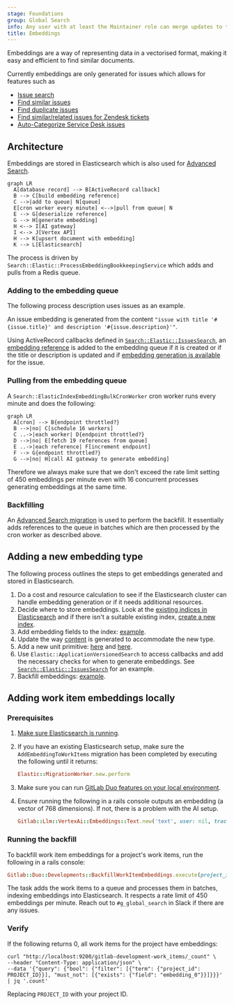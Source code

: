 ```yaml
---
stage: Foundations
group: Global Search
info: Any user with at least the Maintainer role can merge updates to this content. For details, see https://docs.gitlab.com/development/development_processes/#development-guidelines-review.
title: Embeddings
---
```


Embeddings are a way of representing data in a vectorised format, making it easy and efficient to find similar documents.

Currently embeddings are only generated for issues which allows for features such as

- [Issue search](https://gitlab.com/gitlab-org/gitlab/-/issues/440424)
- [Find similar issues](https://gitlab.com/gitlab-org/gitlab/-/issues/407385)
- [Find duplicate issues](https://gitlab.com/gitlab-org/gitlab/-/issues/407385)
- [Find similar/related issues for Zendesk tickets](https://gitlab.com/gitlab-org/gitlab/-/issues/411847)
- [Auto-Categorize Service Desk issues](https://gitlab.com/gitlab-org/gitlab/-/issues/409646)

## Architecture

Embeddings are stored in Elasticsearch which is also used for [Advanced Search](../advanced_search.md).

```mermaid
graph LR
  A[database record] --> B[ActiveRecord callback]
  B --> C[build embedding reference]
  C -->|add to queue| N[queue]
  E[cron worker every minute] <-->|pull from queue| N
  E --> G[deserialize reference]
  G --> H[generate embedding]
  H <--> I[AI gateway]
  I <--> J[Vertex API]
  H --> K[upsert document with embedding]
  K --> L[Elasticsearch]
```

The process is driven by `Search::Elastic::ProcessEmbeddingBookkeepingService` which adds and pulls from a Redis queue.

### Adding to the embedding queue

The following process description uses issues as an example.

An issue embedding is generated from the content `"issue with title '#{issue.title}' and description '#{issue.description}'"`.

Using ActiveRecord callbacks defined in [`Search::Elastic::IssuesSearch`](https://gitlab.com/gitlab-org/gitlab/-/blob/master/ee/app/models/concerns/search/elastic/issues_search.rb), an [embedding reference](https://gitlab.com/gitlab-org/gitlab/-/blob/master/ee/lib/search/elastic/references/embedding.rb) is added to the embedding queue if it is created or if the title or description is updated and if [embedding generation is available](https://gitlab.com/gitlab-org/gitlab/-/blob/master/ee/app/models/concerns/search/elastic/issues_search.rb#L38-47) for the issue.

### Pulling from the embedding queue

A `Search::ElasticIndexEmbeddingBulkCronWorker` cron worker runs every minute and does the following:

```mermaid
graph LR
  A[cron] --> B{endpoint throttled?}
  B -->|no| C[schedule 16 workers]
  C ..->|each worker| D{endpoint throttled?}
  D -->|no| E[fetch 19 references from queue]
  E ..->|each reference| F[increment endpoint]
  F --> G{endpoint throttled?}
  G -->|no| H[call AI gateway to generate embedding]
```

Therefore we always make sure that we don't exceed the rate limit setting of 450 embeddings per minute even with 16 concurrent processes generating embeddings at the same time.

### Backfilling

An [Advanced Search migration](../search/advanced_search_migration_styleguide.md) is used to perform the backfill. It essentially adds references to the queue in batches which are then processed by the cron worker as described above.

## Adding a new embedding type

The following process outlines the steps to get embeddings generated and stored in Elasticsearch.

1. Do a cost and resource calculation to see if the Elasticsearch cluster can handle embedding generation or if it needs additional resources.
1. Decide where to store embeddings. Look at the [existing indices in Elasticsearch](../../integration/advanced_search/elasticsearch.md#advanced-search-index-scopes) and if there isn't a suitable existing index, [create a new index](../advanced_search.md#add-a-new-document-type-to-elasticsearch).
1. Add embedding fields to the index: [example](https://gitlab.com/gitlab-org/gitlab/-/merge_requests/149209).
1. Update the way [content](https://gitlab.com/gitlab-org/gitlab/-/blob/616f92a2251fcadfec5ef3792ff3d2e4a879920a/ee/lib/search/elastic/references/embedding.rb#L43-59) is generated to accommodate the new type.
1. Add a new unit primitive: [here](https://gitlab.com/gitlab-org/modelops/applied-ml/code-suggestions/ai-assist/-/merge_requests/918) and [here](https://gitlab.com/gitlab-org/gitlab/-/merge_requests/155835).
1. Use `Elastic::ApplicationVersionedSearch` to access callbacks and add the necessary checks for when to generate embeddings. See [`Search::Elastic::IssuesSearch`](https://gitlab.com/gitlab-org/gitlab/-/blob/master/ee/app/models/concerns/search/elastic/issues_search.rb) for an example.
1. Backfill embeddings: [example](https://gitlab.com/gitlab-org/gitlab/-/merge_requests/154940).

## Adding work item embeddings locally

### Prerequisites

1. [Make sure Elasticsearch is running](../advanced_search.md#setting-up-your-development-environment).
1. If you have an existing Elasticsearch setup, make sure the `AddEmbeddingToWorkItems` migration has been completed by executing the following until it returns:

   ```ruby
   Elastic::MigrationWorker.new.perform
   ```

1. Make sure you can run [GitLab Duo features on your local environment](_index.md#instructions-for-setting-up-gitlab-duo-features-in-the-local-development-environment).
1. Ensure running the following in a rails console outputs an embedding (a vector of 768 dimensions). If not, there is a problem with the AI setup.

   ```ruby
   Gitlab::Llm::VertexAi::Embeddings::Text.new('text', user: nil, tracking_context: {}, unit_primitive: 'semantic_search_issue').execute
   ```

### Running the backfill

To backfill work item embeddings for a project's work items, run the following in a rails console:

```ruby
Gitlab::Duo::Developments::BackfillWorkItemEmbeddings.execute(project_id: project_id)
```

The task adds the work items to a queue and processes them in batches, indexing embeddings into Elasticsearch.
It respects a rate limit of 450 embeddings per minute. Reach out to `#g_global_search` in Slack if there are any issues.

### Verify

If the following returns 0, all work items for the project have embeddings:

```shell
curl "http://localhost:9200/gitlab-development-work_items/_count" \
--header "Content-Type: application/json" \
--data '{"query": {"bool": {"filter": [{"term": {"project_id": PROJECT_ID}}], "must_not": [{"exists": {"field": "embedding_0"}}]}}}' | jq '.count'
```

Replacing `PROJECT_ID` with your project ID.
